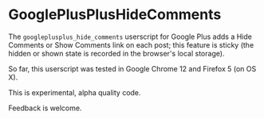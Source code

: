 # GooglePlusPlusHideComments

The `googleplusplus_hide_comments` userscript for Google Plus adds a Hide Comments or Show Comments link on each post; this feature is sticky (the hidden or shown state is recorded in the browser's local storage).

So far, this userscript was tested in Google Chrome 12 and Firefox 5 (on OS X).

This is experimental, alpha quality code.

Feedback is welcome.